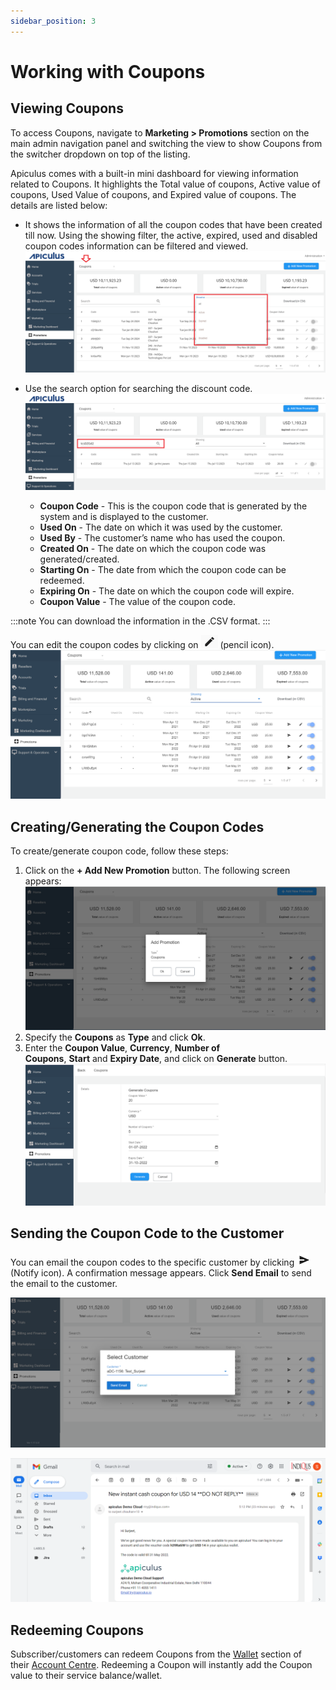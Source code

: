 ```yaml
---
sidebar_position: 3
---
```

# Working with Coupons

## Viewing Coupons

To access Coupons, navigate to **Marketing > Promotions** section on the main admin navigation panel and switching the view to show Coupons from the switcher dropdown on top of the listing.

Apiculus comes with a built-in mini dashboard for viewing information related to Coupons. It  highlights the Total value of coupons, Active value of coupons, Used Value of coupons, and Expired value of coupons. The details are listed below:

- It shows the information of all the coupon codes that have been created till now. Using the showing filter, the active, expired, used and disabled coupon codes information can be filtered and viewed.![Working with Coupons](img/Coupons1.png)

- Use the search option for searching the discount code.![Working with Coupons](img/Coupons2.png)

	- **Coupon Code** - This is the coupon code that is generated by the system and is displayed to the customer.
	- **Used On** - The date on which it was used by the customer.
	- **Used By** - The customer’s name who has used the coupon.
    - **Created On** - The date on which the coupon code was generated/created.
    - **Starting On** - The date from which the coupon code can be redeemed.
    - **Expiring On** - The date on which the coupon code will expire.
    - **Coupon Value** - The value of the coupon code.

:::note
You can download the information in the .CSV format.
:::

You can edit the coupon codes by clicking on  ![Pencil Icon](img/PencilIcon.png) (pencil icon).![Working with Coupons](img/Coupons3.png)

## Creating/Generating the Coupon Codes
To create/generate coupon code, follow these steps:

1. Click on the **+ Add New Promotion** button. The following screen appears:![Working with Coupons](img/Coupons4.png)
2. Specify the **Coupons** as **Type** and click **Ok**.
3. Enter the **Coupon Value**, **Currency**, **Number of Coupons**, **Start** and **Expiry Date**, and click on **Generate** button.![Working with Coupons](img/Coupons5.png)
## Sending the Coupon Code to the Customer

You can email the coupon codes to the specific customer by clicking ![Notify Icon](img/NotifyIcon.png)  (Notify icon). 
A confirmation message appears. Click **Send Email** to send the email to the customer.

![Working with Coupons](img/Coupons6.png)

![Working with Coupons](img/Coupons7.png)

## Redeeming Coupons
Subscriber/customers can redeem Coupons from the [Wallet](/docs/Subscribers/AccountCentre/WalletandTransactions) section of their [Account Centre](/docs/Subscribers/AccountCentre/AboutApiculusAccountCentre). Redeeming a Coupon will instantly add the Coupon value to their service balance/wallet.

